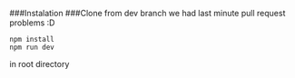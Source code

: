 ###Instalation
###Clone from dev branch we had last minute pull request problems :D
```
npm install 
npm run dev 
```
in root directory
